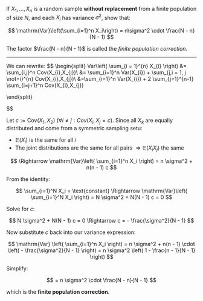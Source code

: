 If $X_1, \ldots, X_n$ is a random sample **without replacement** from a finite population of size $N$, and each $X_i$ has variance $\sigma^2$, show that:

$$
\mathrm{Var}\left(\sum_{i=1}^n X_i\right) = n\sigma^2 \cdot \frac{N - n}{N - 1}
$$

The factor $\frac{N - n}{N - 1}$ is called the *finite population correction*.

---

We can rewrite: 
$$
\begin{split}
Var\left( \sum_{i = 1}^{n} X_{i} \right) &= \sum_{i,j}^n Cov(X_{i},X_{j})\\
&= \sum_{i=1}^n Var(X_{i}) + \sum_{j,i = 1, j \not=i}^{n} Cov(X_{i},X_{j})\\
&=\sum_{i=1}^n Var(X_{i}) + 2 \sum_{j=1}^{n-1} \sum_{i=j+1}^n Cov(X_{i},X_{j})

\end{split}

$$


Let $c := \mathrm{Cov}(X_1, X_2)$ ($\forall i \neq j : Cov(X_{i},X_{j} = c )$. Since all $X_k$ are equally distributed and come from a symmetric sampling setu:

- $\mathbb{E}(X_i)$ is the same for all $i$
- The joint distributions are the same for all pairs $\Rightarrow \mathbb{E}(X_i X_j)$ the same


$$
\Rightarrow \mathrm{Var}\left( \sum_{i=1}^n X_i \right) = n \sigma^2 + n(n - 1) c
$$

From the identity:

$$
\sum_{i=1}^N X_i = \text{constant}
\Rightarrow \mathrm{Var}\left( \sum_{i=1}^N X_i \right) = N \sigma^2 + N(N - 1) c = 0
$$

Solve for $c$:

$$
N \sigma^2 + N(N - 1) c = 0 \Rightarrow c = - \frac{\sigma^2}{N - 1}
$$

Now substitute $c$ back into our variance expression:

$$
\mathrm{Var} \left( \sum_{i=1}^n X_i \right) = n \sigma^2 + n(n - 1) \cdot \left( - \frac{\sigma^2}{N - 1} \right) = n \sigma^2 \left( 1 - \frac{n - 1}{N - 1} \right)
$$

Simplify:

$$
= n \sigma^2 \cdot \frac{N - n}{N - 1}
$$

which is the **finite population correction**.

